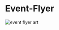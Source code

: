 # Event-Flyer
![event flyer art](https://github.com/ramishsarwar/Event-Flyer/assets/173709725/875acf4c-74af-475d-a600-f5201bb1043d)

